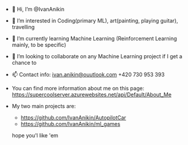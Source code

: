 - 👋 Hi, I’m @IvanAnikin
- 👀 I’m interested in Coding(primary ML), art(painting, playing guitar), travelling
- 🌱 I’m currently learning Machine Learning (Reinforcement Learning mainly, to be specific)
- 💞️ I’m looking to collaborate on any Machine Learning project if I get a chance to
- 📫 Contact info:
      ivan.anikin@ouutlook.com
      +420 730 953 393
      
- You can find more information about me on this page: 
      https://supercoolserver.azurewebsites.net/api/Default/About_Me

- My two main projects are:
    - https://github.com/IvanAnikin/AutopilotCar 
    - https://github.com/IvanAnikin/ml_games
  
  hope you'l like 'em
